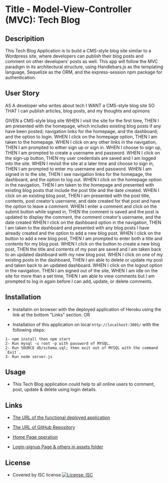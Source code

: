 # Title - Model-View-Controller (MVC): Tech Blog

## Descripition

This Tech Blog Application is to build a CMS-style blog site similar to a Wordpress site, where developers can publish their blog posts and comment on other developers’ posts as well. This app will follow the MVC paradigm in its architectural structure, using Handlebars.js as the templating language, Sequelize as the ORM, and the express-session npm package for authentication.

## User Story

AS A developer who writes about tech
I WANT a CMS-style blog site
SO THAT I can publish articles, blog posts, and my thoughts and opinions

GIVEN a CMS-style blog site
WHEN I visit the site for the first time,
THEN I am presented with the homepage, which includes existing blog posts if any have been posted; navigation links for the homepage, and the dashboard; and the option to login.
WHEN I click on the homepage option,
THEN I am taken to the homepage.
WHEN I click on any other links in the navigation,
THEN I am prompted to either sign up or sign in.
WHEN I choose to sign up,
THEN I am prompted to create a username and password.
WHEN I click on the sign-up button,
THEN my user credentials are saved and I am logged into the site.
WHEN I revisit the site at a later time and choose to sign in,
THEN I am prompted to enter my username and password.
WHEN I am signed in to the site,
THEN I see navigation links for the homepage, the dashboard, and the option to log out.
WHEN I click on the homepage option in the navigation,
THEN I am taken to the homepage and presented with existing blog posts that include the post title and the date created.
WHEN I click on an existing blog post,
THEN I am presented with the post title, contents, post creator’s username, and date created for that post and have the option to leave a comment.
WHEN I enter a comment and click on the submit button while signed in,
THEN the comment is saved and the post is updated to display the comment, the comment creator’s username, and the date created
WHEN I click on the dashboard option in the navigation,
THEN I am taken to the dashboard and presented with any blog posts I have already created and the option to add a new blog post.
WHEN I click on the button to add a new blog post,
THEN I am prompted to enter both a title and contents for my blog post.
WHEN I click on the button to create a new blog post,
THEN the title and contents of my post are saved and I am taken back to an updated dashboard with my new blog post.
WHEN I click on one of my existing posts in the dashboard,
THEN I am able to delete or update my post and taken back to an updated dashboard.
WHEN I click on the logout option in the navigation.
THEN I am signed out of the site,
WHEN I am idle on the site for more than a set time,
THEN I am able to view comments but I am prompted to log in again before I can add, update, or delete comments.

## Installation

- Installatin on browser with the deployed application of Heroku using the link at the bottom "Links" section. OR

- Installation of this application on local `http://localhost:3001/` with the following steps:

```
1- npm install then npm start
2- Run mysql -u root -p with password of MYSQL.
2- Run SOURCE db/schema.sql; then exit out of MYSQL with the command `Exit`.
3- Run node server.js

```

## Usage

- This Tech Blog application could help to all online users to comment, post, update & delete using login details.

## Links

- [The URL of the functional deployed application](https://dashboard.heroku.com/apps/thawing-refuge-48219)

- [The URL of GitHub Repository](https://github.com/Tesfa8186/MVC-Challenge-Tech-Blog)

- [Home Page operation](https://watch.screencastify.com/v/7q2Qz8HVVVbYk20NIMl6)

- [Login-signup Page & others in assets folder](./assets/Tech-Blog-login-Signup-page.png)

## License

- Covered by ISC license [![License: ISC](https://img.shields.io/badge/License-ISC-blue.svg)](https://opensource.org/licenses/ISC)
